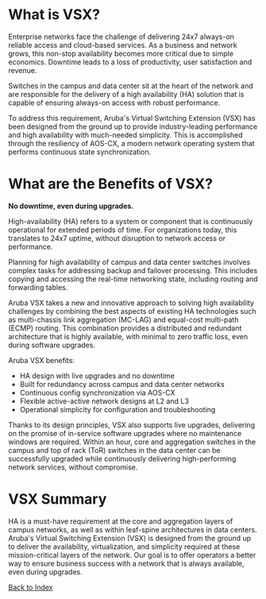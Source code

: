 # What is VSX?

Enterprise networks face the challenge of delivering 24x7 always-on reliable access and cloud-based services. As a business and network grows, this non-stop availability becomes more critical due to simple economics. Downtime leads to a loss of productivity, user satisfaction and revenue.

Switches in the campus and data center sit at the heart of the network and are responsible for the delivery of a high availability (HA) solution that is capable of ensuring always-on access with robust performance.

To address this requirement, Aruba's Virtual Switching Extension (VSX) has been designed from the ground up to provide industry-leading performance and high availability with much-needed simplicity. This is accomplished through the resiliency of AOS-CX, a modern network operating system that performs continuous state synchronization.

# What are the Benefits of VSX?

**No downtime, even during upgrades.**

High-availability (HA) refers to a system or component that is continuously operational for extended periods of time. For organizations today, this translates to 24x7 uptime, without disruption to network access or performance.

Planning for high availability of campus and data center switches involves complex tasks for addressing backup and failover processing. This includes copying and accessing the real-time networking state, including routing and forwarding tables.

Aruba VSX takes a new and innovative approach to solving high availability challenges by combining the best aspects of existing HA technologies such as multi-chassis link aggregation (MC-LAG) and equal-cost multi-path (ECMP) routing. This combination provides a distributed and redundant architecture that is highly available, with minimal to zero traffic loss, even during software upgrades.

Aruba VSX benefits:

* HA design with live upgrades and no downtime
* Built for redundancy across campus and data center networks
* Continuous config synchronization via AOS-CX
* Flexible active-active network designs at L2 and L3
* Operational simplicity for configuration and troubleshooting

Thanks to its design principles, VSX also supports live  upgrades, delivering on the promise of in-service software upgrades where no maintenance windows are required. Within an hour, core and aggregation switches in the campus and top of rack (ToR) switches in the data center can be successfully upgraded while continuously delivering high-performing network services, without compromise.

# VSX Summary

HA is a must-have requirement at the core and aggregation layers of campus networks, as well as within leaf-spine architectures in data centers. Aruba's Virtual Switching Extension (VSX) is designed from the ground up to deliver the availability, virtualization, and simplicity required at these mission-critical layers of the network. Our goal is to offer operators a better way to ensure business success with a network that is always available, even during upgrades.

[Back to Index](../index.md)


